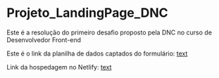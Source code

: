 # Projeto_LandingPage_DNC
Este é a resolução do primeiro desafio proposto pela DNC no curso de Desenvolvedor Front-end
 
 Este é o link da planilha de dados captados do formulário:
 [text](https://docs.google.com/spreadsheets/d/1DTxxhQy-MKh7L7k2kdv5UzZvw92PrZm3-PjEivuUxmo/edit?gid=0#gid=0)

 Link da hospedagem no Netlify:
 [text](https://lading-page27dnc.netlify.app)